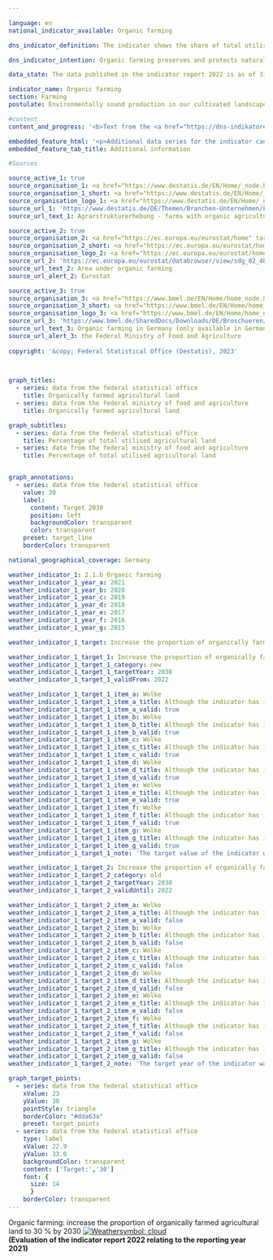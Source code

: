 ```yaml
---

language: en    
national_indicator_available: Organic farming    

dns_indicator_definition: The indicator shows the share of total utilised agricultural area in Germany that is cultivated by organically managed farms subject to the control system regulated by the <abbr title="European Union" tabindex="0">EU</abbr> legislation on organic farming (Regulation (EC) No. 834/2007&nbsp;and the implementing rules). It includes land that has been fully converted to organic management as well as areas still undergoing conversion.    

dns_indicator_intention: Organic farming preserves and protects natural resources to a particularly high degree. It has a range of positive effects upon nature, climate and the environment, and provides for the production of high quality food. For this reason, the proportion of organically farmed agricultural land should be 30&nbsp;%<sup>1</sup>  by 2030.<br><br><small><sup>1</sup>Adjustment of the target value from 20&nbsp;% by 2030&nbsp;according to policy resolution 2022.</small>    

data_state: The data published in the indicator report 2022 is as of 31 October 2022. The data shown on this platform is updated regularly, so that more current data may be available online than published in the <a href="https://dns-indikatoren.de/en/publications_reports/">indicator report 2022</a>.    

indicator_name: Organic farming    
section: Farming    
postulate: Environmentally sound production in our cultivated landscapes    

#content     
content_and_progress: '<b>Text from the <a href="https://dns-indikatoren.de/en/publications_reports/">Indicator Report 2022&nbsp;</a></b><br><br>Data on organic farming are collected by the Federal Office for Agriculture and Food (<abbr title="Federal Office for Agriculture and Food" tabindex="0">BLE</abbr>) on behalf of the Federal Ministry of Food and Agriculture (<abbr title="Federal Ministry of Food and Agriculture" tabindex="0">BMEL</abbr>) and by the Federal Statistical Office.<br><br>The Federal Statistical Office uses various surveys to determine the amount of organically farmed land. Agricultural area is recorded by primary statistical methods in a structural survey. Since not every year is covered in the survey, data for interim years are calculated by an estimation procedure. The reference value for the proportional computation is the amount of utilised agricultural area determined annually as part of the land use survey. The reporting date is 01&nbsp;March of the respective year. The utilised agricultural area includes all areas and sub-areas used for agricultural or horticultural purposes. Building and farmyard areas of agricultural holdings are therefore not included in the reference value.<br><br>The data collected by the <abbr title="Federal Ministry of Food and Agriculture" tabindex="0">BMEL</abbr> include details of the amount of organically farmed land reported annually by the organic regulatory authorities of the Länder. The reporting date is 31&nbsp;December of a year. All reports for a current year are accumulated no later than the reporting date. The data from the <abbr title="Federal Ministry of Food and Agriculture" tabindex="0">BMEL</abbr> contain slightly higher values. Amongst others, this is due to the fact that areas without a cut-off threshold are related to all areas with a cut-off threshold. This means that very small areas are also included in the numerator when calculating the proportion, whereas only areas above a certain minimum size are taken into account in the denominator.<br><br>According to data from the Federal Statistical Office, the share of organically farmed land increased from 2.9&nbsp;% to 9.5&nbsp;% between 1999&nbsp;and 2021. As a result, in 2021&nbsp;this amounted to an area of 1.61&nbsp;million hectares. The data from the <abbr title="Federal Ministry of Food and Agriculture" tabindex="0">BMEL</abbr> indicate a slightly higher share of organically farmed land in total agricultural land due to the methodology employed. Consequently, the value for 2021&nbsp;was 10.9&nbsp;% or 1.80&nbsp;million hectares.<br><br>Based on data from the Federal Statistical Office, the share of organically farmed agricultural land will be 14.9&nbsp;% in 2030&nbsp;if the trend continues at the level recorded in the preceding five reporting years. Hence, neither the target of reaching 30&nbsp;% nor the outdated 20&nbsp;% target of organically farmed agricultural land by 2030&nbsp;would be met. <br><br>Germany’s organically farmed land was used as follows in 2021: 50.6&nbsp;% as permanent pasture, 47.8&nbsp;% for arable land and 1.6&nbsp;% for other land. In contrast, the main focus of agriculture as a whole was on arable land (70.3&nbsp;%), while the share of permanent pasture was 28.5&nbsp;% and other land accounted for 1.2&nbsp;% of the total utilised agricultural area. According to the results of the 2020&nbsp;farm structure survey, Saarland held the largest share of organically farmed land among all Länder (around 18.0&nbsp;%), followed by Hessen (15.0&nbsp;%) and Brandenburg (13.3&nbsp;%). The conversion to organic farming is promoted to varying degrees by the individual Länder.<br><br>According to <abbr title="European Statistical Office" tabindex="0">Eurostat</abbr> statistics, a total area of 14.7&nbsp;million hectares was organically farmed in the states of the <abbr title="European Union consisting of 27&nbsp;member states (without United Kingdom)" tabindex="0">EU-27</abbr>&nbsp;in 2020. This corresponded to a share of 9.1&nbsp;% of total agriculturally used area. In regards to the total utilised agricultural area in individual <abbr title="European Union" tabindex="0">EU</abbr> countries, the highest share of organic farming land was recorded in Austria (25.7&nbsp;%), followed by Estland (22.4&nbsp;%), Sweden (20.3&nbsp;%), Italy (16.0&nbsp;%) and the Czech Republic (15.3&nbsp;%)'    

embedded_feature_html: '<p>Additional data series for the indicator can be found <a href="https://dnsTestEnvironment.github.io/dns-indicators/public/AddInfos/en/2_1_b.pdf" target="_blank" >here</a>.</p><br><small>Note: You can display the PDF document directly in your browser or download the PDF document and open it with a PDF reader of your choice. We will be happy to advise you.</small>'
embedded_feature_tab_title: Additional information    

#Sources    

source_active_1: true
source_organisation_1: <a href="https://www.destatis.de/EN/Home/_node.html" target="_blank">Federal Statistical Office</a>
source_organisation_1_short: <a href="https://www.destatis.de/EN/Home/_node.html" target="_blank">Federal Statistical Office</a>
source_organisation_logo_1: <a href="https://www.destatis.de/EN/Home/_node.html" target="_blank"><img src="https://dnsTestEnvironment.github.io/dns-indicators/public/OrgImgEn/destatis.png" alt="Federal Statistical Office" title=" Click here to visit the homepage of the organizationFederal Statistical Office" style="height:60px; width:148px; border:transparent"/></a>
source_url_1: 'https://www.destatis.de/DE/Themen/Branchen-Unternehmen/Landwirtschaft-Forstwirtschaft-Fischerei/Landwirtschaftliche-Betriebe/_inhalt.html#sprg239572'
source_url_text_1: Agrarstrukturerhebung - farms with organic agriculture (only available in German)

source_active_2: true
source_organisation_2: <a href="https://ec.europa.eu/eurostat/home" target="_blank" onclick="return confirm_alert('Eurostat', 'En')">Eurostat</a>
source_organisation_2_short: <a href="https://ec.europa.eu/eurostat/home" target="_blank" onclick="return confirm_alert('Eurostat', 'En')">Eurostat</a>
source_organisation_logo_2: <a href="https://ec.europa.eu/eurostat/home" target="_blank" onclick="return confirm_alert('Eurostat', 'En')"><img src="https://dnsTestEnvironment.github.io/dns-indicators/public/OrgImgEn/eurostat.png" alt="Eurostat" title=" Click here to visit the homepage of the organizationEurostat" style="height:60px; width:148px; border:transparent"/></a>
source_url_2: 'https://ec.europa.eu/eurostat/databrowser/view/sdg_02_40/default/table?lang=en'
source_url_text_2: Area under organic farming
source_url_alert_2: Eurostat

source_active_3: true
source_organisation_3: <a href="https://www.bmel.de/EN/Home/home_node.html" target="_blank" onclick="return confirm_alert('the Federal Ministry of Food and Agriculture', 'En')">Federal Ministry of Food and Agriculture</a>
source_organisation_3_short: <a href="https://www.bmel.de/EN/Home/home_node.html" target="_blank" onclick="return confirm_alert('the Federal Ministry of Food and Agriculture', 'En')">Federal Ministry of Food and Agriculture</a>
source_organisation_logo_3: <a href="https://www.bmel.de/EN/Home/home_node.html" target="_blank" onclick="return confirm_alert('the Federal Ministry of Food and Agriculture', 'En')"><img src="https://dnsTestEnvironment.github.io/dns-indicators/public/OrgImgEn/bmel.png" alt="Federal Ministry of Food and Agriculture" title=" Click here to visit the homepage of the organizationFederal Ministry of Food and Agriculture" style="height:60px; width:148px; border:transparent"/></a>
source_url_3: 'https://www.bmel.de/SharedDocs/Downloads/DE/Broschueren/OekolandbauDeutschland.pdf?__blob=publicationFile&v=14'
source_url_text_3: Organic farming in Germany (only available in German)
source_url_alert_3: the Federal Ministry of Food and Agriculture
    
copyright: '&copy; Federal Statistical Office (Destatis), 2023'    

    

graph_titles: 
  - series: data from the federal statistical office
    title: Organically farmed agricultural land
  - series: data from the federal ministry of food and agriculture
    title: Organically farmed agricultural land    

graph_subtitles: 
  - series: data from the federal statistical office
    title: Percentage of total utilised agricultural land
  - series: data from the federal ministry of food and agriculture
    title: Percentage of total utilised agricultural land    


graph_annotations:
  - series: data from the federal statistical office
    value: 30
    label:
      content: Target 2030
      position: left
      backgroundColor: transparent
      color: transparent
    preset: target_line
    borderColor: transparent        

national_geographical_coverage: Germany    

weather_indicator_1: 2.1.b Organic farming
weather_indicator_1_year_a: 2021
weather_indicator_1_year_b: 2020
weather_indicator_1_year_c: 2019
weather_indicator_1_year_d: 2018
weather_indicator_1_year_e: 2017
weather_indicator_1_year_f: 2016
weather_indicator_1_year_g: 2015

weather_indicator_1_target: Increase the proportion of organically farmed agricultural land to 30&nbsp;% by 2030

weather_indicator_1_target_1: Increase the proportion of organically farmed agricultural land to <b>30&nbsp;%</b> by 2030
weather_indicator_1_target_1_category: new
weather_indicator_1_target_1_targetYear: 2030
weather_indicator_1_target_1_validFrom: 2022

weather_indicator_1_target_1_item_a: Wolke
weather_indicator_1_target_1_item_a_title: Although the indicator has in 2021 been moving in the desired direction toward the target, if the trend had to continued, the target would have been missed in the target year by more than 20% of the difference between the target value and the value at that time.
weather_indicator_1_target_1_item_a_valid: true
weather_indicator_1_target_1_item_b: Wolke
weather_indicator_1_target_1_item_b_title: Although the indicator has in 2020 been moving in the desired direction toward the target, if the trend had to continued, the target would have been missed in the target year by more than 20% of the difference between the target value and the value at that time.
weather_indicator_1_target_1_item_b_valid: true
weather_indicator_1_target_1_item_c: Wolke
weather_indicator_1_target_1_item_c_title: Although the indicator has in 2019 been moving in the desired direction toward the target, if the trend had to continued, the target would have been missed in the target year by more than 20% of the difference between the target value and the value at that time.
weather_indicator_1_target_1_item_c_valid: true
weather_indicator_1_target_1_item_d: Wolke
weather_indicator_1_target_1_item_d_title: Although the indicator has in 2018 been moving in the desired direction toward the target, if the trend had to continued, the target would have been missed in the target year by more than 20% of the difference between the target value and the value at that time.
weather_indicator_1_target_1_item_d_valid: true
weather_indicator_1_target_1_item_e: Wolke
weather_indicator_1_target_1_item_e_title: Although the indicator has in 2017 been moving in the desired direction toward the target, if the trend had to continued, the target would have been missed in the target year by more than 20% of the difference between the target value and the value at that time.
weather_indicator_1_target_1_item_e_valid: true
weather_indicator_1_target_1_item_f: Wolke
weather_indicator_1_target_1_item_f_title: Although the indicator has in 2016 been moving in the desired direction toward the target, if the trend had to continued, the target would have been missed in the target year by more than 20% of the difference between the target value and the value at that time.
weather_indicator_1_target_1_item_f_valid: true
weather_indicator_1_target_1_item_g: Wolke
weather_indicator_1_target_1_item_g_title: Although the indicator has in 2015 been moving in the desired direction toward the target, if the trend had to continued, the target would have been missed in the target year by more than 20% of the difference between the target value and the value at that time.
weather_indicator_1_target_1_item_g_valid: true
weather_indicator_1_target_1_note: 'The target value of the indicator was adjusted to the agreements in the coalition agreement in the <a href="https://www.bundesregierung.de/resource/blob/998348/2156614/9aab923ac159c532860d35622b97c5f3/2022-11-30-dns-grundsatzbeschluss-en-data.pdf?download=1" >Policy Decision 2022&nbsp;concerning the German Sustainable Development Strategy</a>. Since this resolution came into force, the revised target (30&nbsp;% by 2030) has applied to the indicator.'

weather_indicator_1_target_2: Increase the proportion of organically farmed agricultural land to <b>20&nbsp;%</b> by 2030
weather_indicator_1_target_2_category: old
weather_indicator_1_target_2_targetYear: 2030
weather_indicator_1_target_2_validUntil: 2022

weather_indicator_1_target_2_item_a: Wolke
weather_indicator_1_target_2_item_a_title: Although the indicator has in 2021 been moving in the desired direction toward the target, if the trend had to continued, the target would have been missed in the target year by more than 20% of the difference between the target value and the value at that time.
weather_indicator_1_target_2_item_a_valid: false
weather_indicator_1_target_2_item_b: Wolke
weather_indicator_1_target_2_item_b_title: Although the indicator has in 2020 been moving in the desired direction toward the target, if the trend had to continued, the target would have been missed in the target year by more than 20% of the difference between the target value and the value at that time.
weather_indicator_1_target_2_item_b_valid: false
weather_indicator_1_target_2_item_c: Wolke
weather_indicator_1_target_2_item_c_title: Although the indicator has in 2019 been moving in the desired direction toward the target, if the trend had to continued, the target would have been missed in the target year by more than 20% of the difference between the target value and the value at that time.
weather_indicator_1_target_2_item_c_valid: false
weather_indicator_1_target_2_item_d: Wolke
weather_indicator_1_target_2_item_d_title: Although the indicator has in 2018 been moving in the desired direction toward the target, if the trend had to continued, the target would have been missed in the target year by more than 20% of the difference between the target value and the value at that time.
weather_indicator_1_target_2_item_d_valid: false
weather_indicator_1_target_2_item_e: Wolke
weather_indicator_1_target_2_item_e_title: Although the indicator has in 2017 been moving in the desired direction toward the target, if the trend had to continued, the target would have been missed in the target year by more than 20% of the difference between the target value and the value at that time.
weather_indicator_1_target_2_item_e_valid: false
weather_indicator_1_target_2_item_f: Wolke
weather_indicator_1_target_2_item_f_title: Although the indicator has in 2016 been moving in the desired direction toward the target, if the trend had to continued, the target would have been missed in the target year by more than 20% of the difference between the target value and the value at that time.
weather_indicator_1_target_2_item_f_valid: false
weather_indicator_1_target_2_item_g: Wolke
weather_indicator_1_target_2_item_g_title: Although the indicator has in 2015 been moving in the desired direction toward the target, if the trend had to continued, the target would have been missed in the target year by more than 20% of the difference between the target value and the value at that time.
weather_indicator_1_target_2_item_g_valid: false
weather_indicator_1_target_2_note: 'The target year of the indicator was defined in accordance to the coalition agreement as part of the <a href="https://www.bundesregierung.de/resource/blob/974430/1588964/1b24acbed2b731744c2ffa4ca9f3a6fc/2019-03-13-dns-aktualisierung-2018-englisch-data.pdf?download=1"> update of the German Sustainable Development Strategy 2018</a>. Since this resolution came into force, the revised target (20&nbsp;% by 2030) had applied to the indicator. It was adjusted again as part of the Policy Decision 2022&nbsp;concerning the German Sustainable Development Strategy.'    

graph_target_points:
  - series: data from the federal statistical office
    xValue: 23
    yValue: 30
    pointStyle: triangle
    borderColor: "#dda63a"
    preset: target_points
  - series: data from the federal statistical office
    type: label
    xValue: 22.9
    yValue: 33.0
    backgroundColor: transparent
    content: ['Target:','30']
    font: {
      size: 14
      }
    borderColor: transparent    
---
```



<div>
  <div class="my-header">
    <label class="default">Organic farming: increase the proportion of organically farmed agricultural land to 30&nbsp;% by 2030
      <a href="https://dnsTestEnvironment.github.io/dns-indicators/en/status"><img src="https://g205sdgs.github.io/sdg-indicators/public/Wettersymbole/Wolke.png" title="Although the indicator has in 2021 been moving in the desired direction toward the target, if the trend had to continued, the target would have been missed in the target year by more than 20% of the difference between the target value and the value at that time." alt="Weathersymbol: cloud"/>
      </a>
    </label>
  </div>
</div>
<div class="my-header-note">
  <label class="default"><b>(Evaluation of the indicator report 2022 relating to the reporting year 2021)
  </b></label>
</div>